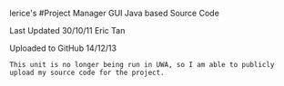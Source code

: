 lerice's
#Project Manager GUI
Java based Source Code

Last Updated 30/10/11 Eric Tan

Uploaded to GitHub 14/12/13

`This unit is no longer being run in UWA, so I am able to publicly upload my source code for the project.`